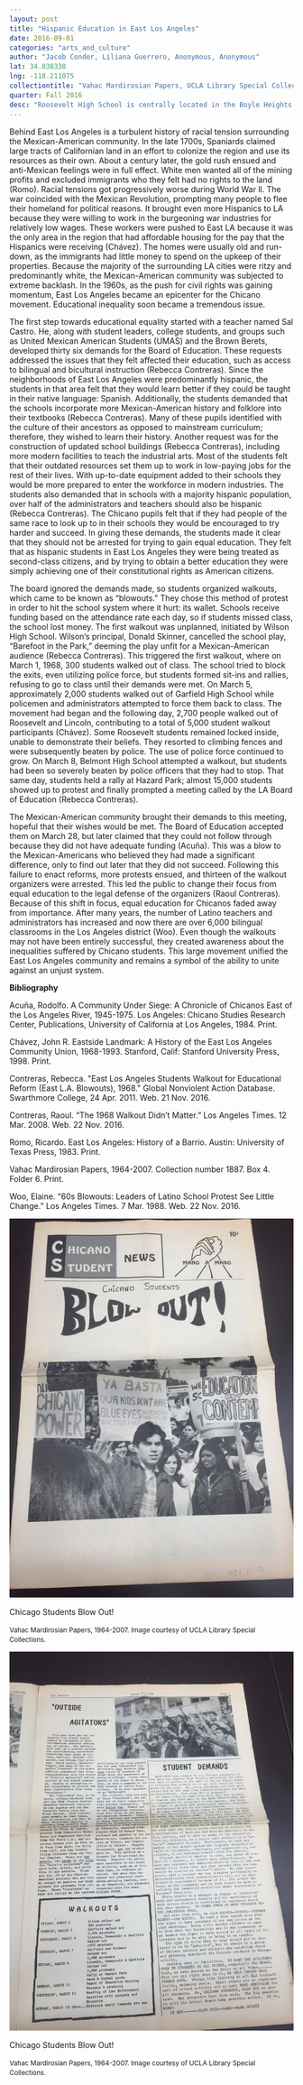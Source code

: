 ```yaml
---
layout: post
title: "Hispanic Education in East Los Angeles"
date: 2016-09-01
categories: "arts_and_culture"
author: "Jacob Conder, Liliana Guerrero, Anonymous, Anonymous"
lat: 34.038338
lng: -118.211075
collectiontitle: "Vahac Mardirosian Papers, UCLA Library Special Collections"
quarter: Fall 2016
desc: "Roosevelt High School is centrally located in the Boyle Heights district of East LA.  Students at Roosevelt High School participated in multiple walk outs in the late 1960s. They organized rallies and groups in protest and drew up multiple propositions to achieve equal rights for hispanic students. Students aided in the writing of a Chicano school newspaper in an attempt to incorporate bilingual and bicultural education to ELA schools."
---
```

Behind East Los Angeles is a turbulent history of racial tension surrounding the Mexican-American community. In the late 1700s, Spaniards claimed large tracts of Californian land in an effort to colonize the region and use its resources as their own. About a century later, the gold rush ensued and anti-Mexican feelings were in full effect. White men wanted all of the mining profits and excluded immigrants who they felt had no rights to the land (Romo). Racial tensions got progressively worse during World War ll. The war coincided with the Mexican Revolution, prompting many people to flee their homeland for political reasons. It brought even more Hispanics to LA because they were willing to work in the burgeoning war industries for relatively low wages. These workers were pushed to East LA because it was the only area in the region that had affordable housing for the pay that the Hispanics were receiving (Chávez). The homes were usually old and run-down, as the immigrants had little money to spend on the upkeep of their properties. Because the majority of the surrounding LA cities were ritzy and predominantly white, the Mexican-American community was subjected to extreme backlash. In the 1960s, as the push for civil rights was gaining momentum, East Los Angeles became an epicenter for the Chicano movement. Educational inequality soon became a tremendous issue.

The first step towards educational equality started with a teacher named Sal Castro. He, along with student leaders, college students, and groups such as United Mexican American Students (UMAS) and the Brown Berets, developed thirty six demands for the Board of Education.   These requests addressed the issues that they felt affected their education, such as access to bilingual and bicultural instruction (Rebecca Contreras). Since the neighborhoods of East Los Angeles were predominantly hispanic, the students in that area felt that they would learn better if they could be taught in their native language: Spanish.  Additionally, the students demanded that the schools incorporate more Mexican-American history and folklore into their textbooks (Rebecca Contreras).  Many of these pupils identified with the culture of their ancestors as opposed to mainstream curriculum; therefore, they wished to learn their history.  Another request was for the construction of updated school buildings (Rebecca Contreras), including more modern facilities to teach the industrial arts.  Most of the students felt that their outdated resources set them up to work in low-paying jobs for the rest of their lives.  With up-to-date equipment added to their schools they would be more prepared to enter the workforce in modern industries.  The students also demanded that in schools with a majority hispanic population, over half of the administrators and teachers should also be hispanic (Rebecca Contreras).  The Chicano pupils felt that if they had people of the same race to look up to in their schools they would be encouraged to try harder and succeed.  In giving these demands, the students made it clear that they should not be arrested for trying to gain equal education.  They felt that as hispanic students in East Los Angeles they were being treated as second-class citizens, and by trying to obtain a better education they were simply achieving one of their constitutional rights as American citizens.

The board ignored the demands made, so students organized walkouts, which came to be known as “blowouts.” They chose this method of protest in order to hit the school system where it hurt: its wallet. Schools receive funding based on the attendance rate each day, so if students missed class, the school lost money. The first walkout was unplanned, initiated by Wilson High School. Wilson’s principal, Donald Skinner, cancelled the school play, “Barefoot in the Park,” deeming the play unfit for a Mexican-American audience (Rebecca Contreras). This triggered the first walkout, where on March 1, 1968, 300 students walked out of class. The school tried to block the exits, even utilizing police force, but students formed sit-ins and rallies, refusing to go to class until their demands were met. On March 5, approximately 2,000 students walked out of Garfield High School while policemen and administrators attempted to force them back to class. The movement had began and the following day, 2,700 people walked out of Roosevelt and Lincoln, contributing to a total of 5,000 student walkout participants (Chávez). Some Roosevelt students remained locked inside, unable to demonstrate their beliefs. They resorted to climbing fences and were subsequently beaten by police. The use of police force continued to grow. On March 8, Belmont High School attempted a walkout, but students had been so severely beaten by police officers that they had to stop. That same day, students held a rally at Hazard Park; almost 15,000 students showed up to protest and finally prompted a meeting called by the LA Board of Education (Rebecca Contreras).

The Mexican-American community brought their demands to this meeting, hopeful that their wishes would be met. The Board of Education accepted them on March 28, but later claimed that they could not follow through because they did not have adequate funding (Acuña). This was a blow to the Mexican-Americans who believed they had made a significant difference, only to find out later that they did not succeed. Following this failure to enact reforms, more protests ensued, and thirteen of the walkout organizers were arrested. This led the public to change their focus from equal education to the legal defense of the organizers (Raoul Contreras). Because of this shift in focus, equal education for Chicanos faded away from importance. After many years, the number of Latino teachers and administrators has increased and now there are over 6,000 bilingual classrooms in the Los Angeles district (Woo). Even though the walkouts may not have been entirely successful, they created awareness about the inequalities suffered by Chicano students. This large movement unified the East Los Angeles community and remains a symbol of the ability to unite against an unjust system.


**Bibliography**

Acuña, Rodolfo. A Community Under Siege: A Chronicle of Chicanos East of the Los Angeles River, 1945-1975. Los Angeles: Chicano Studies Research Center, Publications, University of California at Los Angeles, 1984. Print.

Chávez, John R. Eastside Landmark: A History of the East Los Angeles Community Union, 1968-1993. Stanford, Calif: Stanford University Press, 1998. Print.

Contreras, Rebecca. &quot;East Los Angeles Students Walkout for Educational Reform (East L.A. Blowouts), 1968.&quot; Global Nonviolent Action Database. Swarthmore College, 24 Apr. 2011. Web. 21 Nov. 2016.

Contreras, Raoul. “The 1968 Walkout Didn’t Matter.” Los Angeles Times. 12 Mar. 2008. Web. 22 	Nov. 2016.

Romo, Ricardo. East Los Angeles: History of a Barrio. Austin: University of Texas Press, 1983. Print.

Vahac Mardirosian Papers, 1964-2007. Collection number 1887. Box 4. Folder 6. Print.

Woo, Elaine. “60s Blowouts: Leaders of Latino School Protest See Little Change.” Los Angeles Times. 7 Mar. 1988. Web. 22 Nov. 2016.


<img src='../images/chicanostudentnews_1.JPG' alt='A newspaper describing the events of the East LA riots. It includes walk out dates, pictures and descriptions of student protesters, and a list of student demands that wish to be achieved.'>
<figcaption><p>Chicago Students Blow Out!</p><p><small>Vahac Mardirosian Papers, 1964-2007. Image courtesy of UCLA Library Special Collections.</small></p>
<img src='../images/chicanostudentnews_2.JPG' alt='A newspaper describing the events of the East LA riots. It includes walk out dates, pictures and descriptions of student protesters, and a list of student demands that wish to be achieved.'>
<figcaption><p>Chicago Students Blow Out!</p><p><small>Vahac Mardirosian Papers, 1964-2007. Image courtesy of UCLA Library Special Collections.</small></p>
